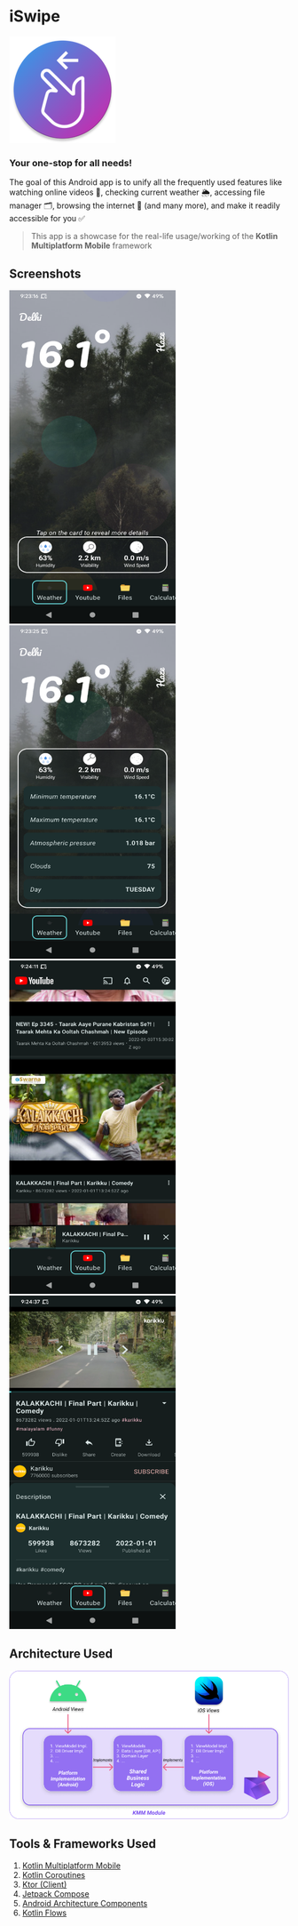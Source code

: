 # **iSwipe** 
![](https://github.com/shubhamsinghmutualmobile/iSwipe/blob/master/androidApp/src/main/res/mipmap-xxxhdpi/ic_launcher_round.png)
### Your one-stop for all needs!
The goal of this Android app is to unify all the frequently used features like watching online videos 🎥, checking current weather 🌦, accessing file manager 🗂, browsing the internet 📱 (and many more), and make it readily accessible for you ✅

> This app is a showcase for the real-life usage/working of the **Kotlin Multiplatform Mobile** framework

## Screenshots
<img src="https://github.com/shubhamsinghmutualmobile/iSwipe/blob/master/readmeResources/sc_1.png" alt="alt text" width="300" height="600"> <img src="https://github.com/shubhamsinghmutualmobile/iSwipe/blob/master/readmeResources/sc_2.png" alt="alt text" width="300" height="600">
<img src="https://github.com/shubhamsinghmutualmobile/iSwipe/blob/master/readmeResources/sc_3.png" alt="alt text" width="300" height="600"> <img src="https://github.com/shubhamsinghmutualmobile/iSwipe/blob/master/readmeResources/sc_4.png" alt="alt text" width="300" height="600">

## Architecture Used
![](https://github.com/shubhamsinghmutualmobile/iSwipe/blob/master/readmeResources/app_architecture.png)

## Tools & Frameworks Used
1. [Kotlin Multiplatform Mobile](https://kotlinlang.org/lp/mobile/)
2. [Kotlin Coroutines](https://kotlinlang.org/docs/coroutines-overview.html)
3. [Ktor (Client)](https://ktor.io/docs/client.html)
4. [Jetpack Compose](https://developer.android.com/jetpack/compose)
5. [Android Architecture Components](https://blog.mindorks.com/what-are-android-architecture-components)
6. [Kotlin Flows](https://developer.android.com/kotlin/flow)
